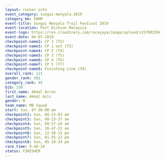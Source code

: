 ```yaml
---
layout: runner-info 
event_category: sungai-menyala-2019 
category_km: 50KM 
event-title: Sungai Menyala Trail Festival 2019 
event-location: Port Dickson Malaysia 
event-logo: https://res.cloudinary.com/raceyaya/image/upload/v1570025907/logo/smft_rwzxh1.jpg 
event-date: 04-07-2019 
checkpoint-name2: CP 1 (T2) 
checkpoint-name3: CP 1 out (T3) 
checkpoint-name4: CP 2 (T4) 
checkpoint-name5: CP 3 (T5) 
checkpoint-name6: CP 4 (T6) 
checkpoint-name7: CP 5 (T7) 
checkpoint-name8: Finishing Line (T8) 
overall_rank: 121
gender_rank: 101
category_rank: 45
bib: 158
first_name: Akmal Azran
last_name: Akmal Aziz
gender: M
team_name: MB Squad
start: Sun, 07-30-00 am
checkpoint2: Sun, 08-23-03 am
checkpoint3: Sun, 08-23-37 am
checkpoint4: Sun, 09-57-24 am
checkpoint5: Sun, 10-47-31 am
checkpoint6: Sun, 12-38-15 pm
checkpoint7: Sun, 01-55-22 pm
checkpoint8: Sun, 05-10-34 pm
race_time: 9-40-34
status: FINISHER
---
```

